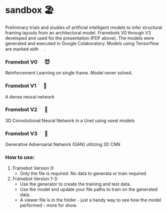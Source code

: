 # sandbox :beach_umbrella:
Preliminary trials and studies of artificial intelligent models to infer structural framing layouts from an architectural model. Framebots V0 through V3 developed and used for the presentation (PDF above). The models were generated and executed in Google Colaboratory. Models using Tensorflow are marked with <img src="https://cdn.jsdelivr.net/gh/devicons/devicon/icons/tensorflow/tensorflow-original.svg"  width="15" height="15">.
          
### Framebot V0 <img src="https://cdn.jsdelivr.net/gh/devicons/devicon/icons/tensorflow/tensorflow-original.svg"  width="15" height="15"> :smiling_imp:	
Reinforcement Learning on single frame. Model never solved.

### Framebot V1  <img src="https://cdn.jsdelivr.net/gh/devicons/devicon/icons/tensorflow/tensorflow-original.svg"  width="15" height="15"> :office:	
A dense neural network

### Framebot V2 <img src="https://cdn.jsdelivr.net/gh/devicons/devicon/icons/tensorflow/tensorflow-original.svg"  width="15" height="15"> :office:	
3D Convolutional Neural Network in a Unet using voxel models

### Framebot V3 <img src="https://cdn.jsdelivr.net/gh/devicons/devicon/icons/tensorflow/tensorflow-original.svg"  width="15" height="15"> :office:	
Generative Adversarial Network (GAN) utilizing 3D CNN

### How to use:
1. Framebot Version 0:
   - Only the file is required. No data to generata or train required.
2. Framebot Version 1-3:
   - Use the generator to create the training and test data.
   - Use the model and update your file paths to train on the generated data.
   - A viewer file is in the folder - just a handy way to see how the model performed - more for show.
